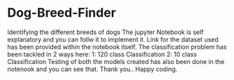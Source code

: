 # Dog-Breed-Finder
Identifying the different breeds of dogs
The jupyter Notebook is self explanatory and you can follw it to implement it.
Link for the dataset used has been provided within the notebook itself.
The classification problem has been tackled in 2 ways here: 
1: 120 class Classification
2: 10 class Classification
Testing of both the models created has also been done in the notenook and you can see that.
Thank you..
Happy coding.
